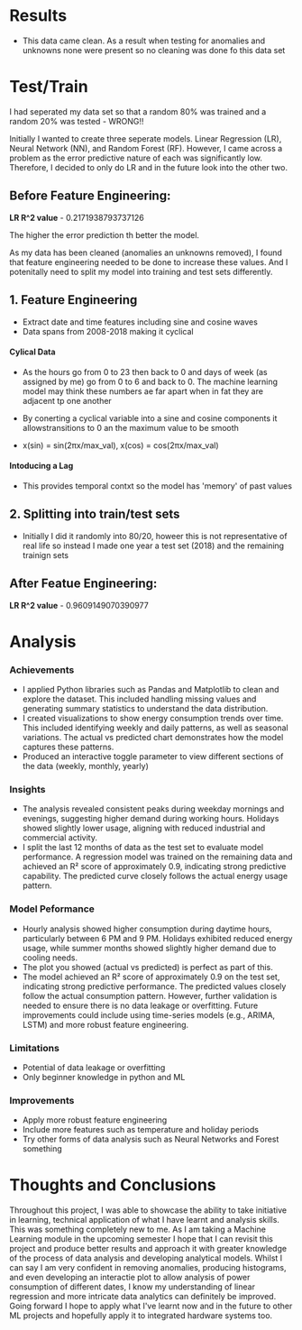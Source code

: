 # Results 
- This data came clean. As a result when testing for anomalies and unknowns none were present so no cleaning was done fo this data set

# Test/Train
I had seperated my data set so that a random 80% was trained and a random 20% was tested - WRONG!!


Initially I wanted to create three seperate models. Linear Regression (LR), Neural Network (NN), and Random Forest (RF). However, I came across a problem as the error predictive nature of each was significantly low. Therefore, I decided to only do LR and in the future look into the other two.


## Before Feature Engineering:

**LR R^2 value** - 0.2171938793737126 

The higher the error prediction th better the model.

As my data has been cleaned (anomalies an unknowns removed), I found that feature engineering needed to be done to increase these values.
And I potenitally need to split my model into training and test sets differently.

## 1. Feature Engineering 
- Extract date and time features including sine and cosine waves
- Data spans from 2008-2018 making it cyclical


#### Cylical Data 
- As the hours go from 0 to 23 then back to 0 and days of week (as assigned by me) go from 0 to 6 and back to 0. The machine learning model may think these numbers ae far apart when in fat they are adjacent tp one another
- By conerting a cyclical variable into a sine and cosine components it allowstransitions to 0 an the maximum value to be smooth

- x(sin) ​= sin(2πx/max_val​),   x(cos​) = cos(2πx​/max_val)

#### Intoducing a Lag
- This provides temporal contxt so the model has 'memory' of past values

## 2. Splitting into train/test sets
   - Initially I did it randomly into 80/20, howeer this is not representative of real life so instead I made one year a test set (2018) and the remaining trainign sets
 
  ## After Featue Engineering: 

  **LR R^2 value** - 0.9609149070390977

# Analysis 

### Achievements 
- I applied Python libraries such as Pandas and Matplotlib to clean and explore the dataset. This included handling missing values and generating summary statistics to understand the data distribution.
- I created visualizations to show energy consumption trends over time. This included identifying weekly and daily patterns, as well as seasonal variations. The actual vs predicted chart demonstrates how the model captures these patterns.
- Produced an interactive toggle parameter to view different sections of the data (weekly, monthly, yearly)

### Insights 
  - The analysis revealed consistent peaks during weekday mornings and evenings, suggesting higher demand during working hours. Holidays showed slightly lower usage, aligning with reduced industrial and commercial activity.
- I split the last 12 months of data as the test set to evaluate model performance. A regression model was trained on the remaining data and achieved an R² score of approximately 0.9, indicating strong predictive capability. The predicted curve closely follows the actual energy usage pattern.

### Model Peformance 
- Hourly analysis showed higher consumption during daytime hours, particularly between 6 PM and 9 PM. Holidays exhibited reduced energy usage, while summer months showed slightly higher demand due to cooling needs.
- The plot you showed (actual vs predicted) is perfect as part of this.
- The model achieved an R² score of approximately 0.9 on the test set, indicating strong predictive performance. The predicted values closely follow the actual consumption pattern. However, further validation is needed to ensure there is no data leakage or overfitting. Future improvements could include using time-series models (e.g., ARIMA, LSTM) and more robust feature engineering.

### Limitations 
- Potential of data leakage or overfitting
- Only beginner knowledge in python and ML

### Improvements
- Apply more robust feature engineering
- Include more features such as temperature and holiday periods
- Try other forms of data analysis such as Neural Networks and Forest something 

# Thoughts and Conclusions
Throughout this project, I was able to showcase the ability to take initiative in learning, technical application of what I have learnt and analysis skills. This was something completely new to me. As I am taking a Machine Learning module in the upcoming semester I hope that I can revisit this project and produce better results and approach it with greater knowledge of the process of data analysis and developing analytical models. Whilst I can say I am very confident in removing anomalies, producing histograms, and even developing an interactie plot to allow analysis of power consumption of different dates, I know my understanding of linear regression and more intricate data analytics can definitely be improved. Going forward I hope to apply what I've learnt now and in the future to other ML projects and hopefully apply it to integrated hardware systems too.
